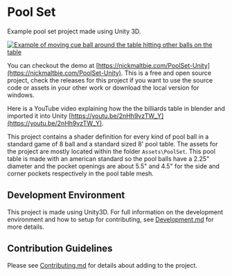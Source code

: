 # Pool Set

Example pool set project made using Unity 3D. 

[![Example of moving cue ball around the table hitting other balls on the table](Showcase/pool-table-sample.gif)](https://youtu.be/2nHh9vzTW_Y)

You can checkout the demo at [https://nickmaltbie.com/PoolSet-Unity](https://nickmaltbie.com/PoolSet-Unity). This is a
free and open source project, check the releases for this project if you want to use the source code or assets in your
other work or download the local version for windows.

Here is a YouTube video explaining how the the billiards table in blender and imported it into Unity
[https://youtu.be/2nHh9vzTW_Y](https://youtu.be/2nHh9vzTW_Y). 

This project contains a shader definition for every kind of pool ball in a standard game of 8 ball and a standard sized
8' pool table. The assets for the project are mostly located within the folder `Assets\PoolSet`. This pool table is made
with an american standard so the pool balls have a 2.25" diameter and the pocket openings are about 5.5" and 4.5" for the
side and corner pockets respectively in the pool table mesh.

## Development Environment

This project is made using Unity3D. For full information on the development environment and how to setup for contributing, see
[Development.md](Development.md) for more details.

## Contribution Guidelines

Please see [Contributing.md](Contributing.md) for details about adding to the project.
